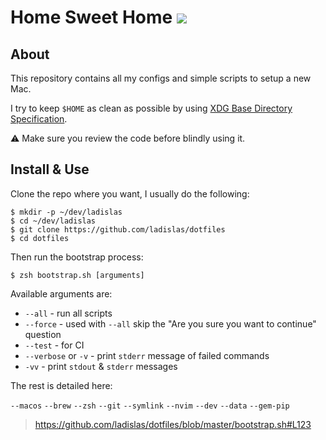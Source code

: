 # Home Sweet Home ![](https://github.com/ladislas/dotfiles/workflows/CI/badge.svg)

## About

This repository contains all my configs and simple scripts to setup a new Mac.

I try to keep `$HOME` as clean as possible by using [XDG Base Directory Specification](https://standards.freedesktop.org/basedir-spec/basedir-spec-latest.html).

⚠️ Make sure you review the code before blindly using it.

## Install & Use

Clone the repo where you want, I usually do the following:

```console
$ mkdir -p ~/dev/ladislas
$ cd ~/dev/ladislas
$ git clone https://github.com/ladislas/dotfiles
$ cd dotfiles
```

Then run the bootstrap process:

```console
$ zsh bootstrap.sh [arguments]
```

Available arguments are:

- `--all` - run all scripts
- `--force` - used with `--all` skip the "Are you sure you want to continue" question
- `--test` - for CI
- `--verbose` or `-v` - print `stderr` message of failed commands
- `-vv` - print `stdout` & `stderr` messages

The rest is detailed here:

`--macos` `--brew` `--zsh` `--git` `--symlink` `--nvim` `--dev` `--data` `--gem-pip`

> https://github.com/ladislas/dotfiles/blob/master/bootstrap.sh#L123
